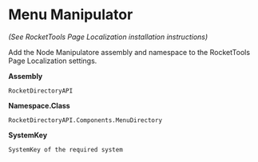 # Menu Manipulator

*(See RocketTools Page Localization installation instructions)*

Add the Node Manipulatore assembly and namespace to the RocketTools Page Localization settings.  

**Assembly**
```
RocketDirectoryAPI
```
**Namespace.Class**
```
RocketDirectoryAPI.Components.MenuDirectory
```
**SystemKey**
```
SystemKey of the required system
```
